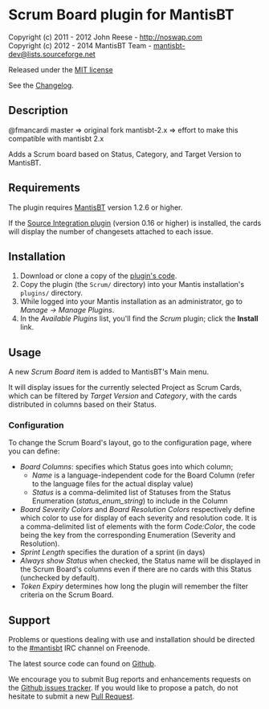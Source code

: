 # Scrum Board plugin for MantisBT

Copyright (c) 2011 - 2012  John Reese - http://noswap.com  
Copyright (c) 2012 - 2014  MantisBT Team - mantisbt-dev@lists.sourceforge.net

Released under the [MIT license](http://opensource.org/licenses/MIT)

See the [Changelog](https://github.com/mantisbt-plugins/scrum/blob/config/CHANGELOG.md).


## Description

@fmancardi
master => original fork
mantisbt-2.x => effort to make this compatible with mantisbt 2.x

Adds a Scrum board based on Status, Category, and Target Version
to MantisBT.


## Requirements

The plugin requires [MantisBT](http://www.mantisbt.org/) version 1.2.6 or higher.

If the [Source Integration plugin](https://github.com/mantisbt-plugins/source-integration)
(version 0.16 or higher) is installed, the cards will display the number of
changesets attached to each issue.


## Installation

1. Download or clone a copy of the [plugin's code](https://github.com/mantisbt-plugins/scrum).
2. Copy the plugin (the `Scrum/` directory) into your Mantis
   installation's `plugins/` directory.
3. While logged into your Mantis installation as an administrator, go to
   *Manage -> Manage Plugins*.
4. In the *Available Plugins* list, you'll find the *Scrum* plugin;
   click the **Install** link.


## Usage

A new *Scrum Board* item is added to MantisBT's Main menu.

It will display issues for the currently selected Project as Scrum Cards,
which can be filtered by *Target Version* and *Category*, with the cards
distributed in columns based on their Status.

### Configuration

To change the Scrum Board's layout, go to the configuration page, where you
can define:

  - *Board Columns*: specifies which Status goes into which column;
    - *Name* is a language-independent code for the Board Column (refer to the
      language files for the actual display value)
    - *Status* is a comma-delimited list of Statuses from the Status Enumeration
      (*status_enum_string*) to include in the Column
  - *Board Severity Colors* and *Board Resolution Colors* respectively
    define which color to use for display of each severity and resolution code.
    It is a comma-delimited list of elements with the form *Code:Color*, the
    code being the key from the corresponding Enumeration (Severity and
    Resolution).
  - *Sprint Length* specifies the duration of a sprint (in days)
  - *Always show Status* when checked, the Status name will be displayed in
    the Scrum Board's columns even if there are no cards with this Status
    (unchecked by default).
  - *Token Expiry* determines how long the plugin will remember the filter
    criteria on the Scrum Board.


## Support

Problems or questions dealing with use and installation should be
directed to the [#mantisbt](irc://freenode.net/mantisbt) IRC channel
on Freenode.

The latest source code can found on
[Github](https://github.com/mantisbt-plugins/scrum).

We encourage you to submit Bug reports and enhancements requests on the
[Github issues tracker](https://github.com/mantisbt-plugins/scrum/issues).
If you would like to propose a patch, do not hesitate to submit a new
[Pull Request](https://github.com/mantisbt-plugins/scrum/compare/).
